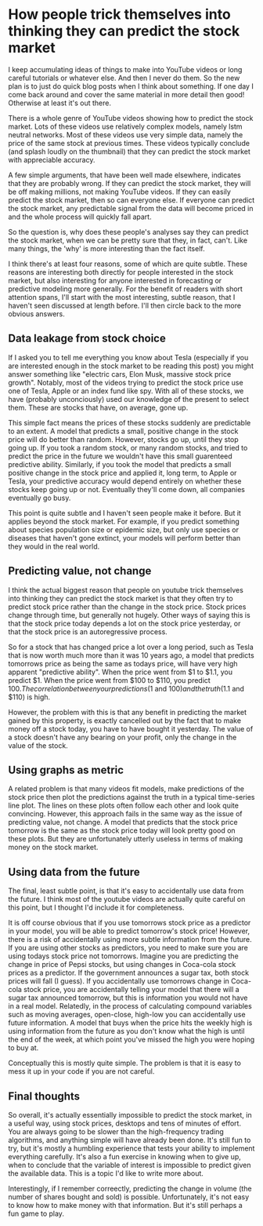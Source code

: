 How people trick themselves into thinking they can predict the stock market
========================

I keep accumulating ideas of things to make into YouTube videos or long careful tutorials or whatever else.
And then I never do them.
So the new plan is to just do quick blog posts when I think about something.
If one day I come back around and cover the same material in more detail then good!
Otherwise at least it's out there.


There is a whole genre of YouTube videos showing how to predict the stock market.
Lots of these videos use relatively complex models, namely lstm neutral networks.
Most of these videos use very simple data, namely the price of the same stock at previous times.
These videos typically conclude (and splash loudly on the thumbnail) that they can predict the stock market with appreciable accuracy.

A few simple arguments, that have been well made elsewhere, indicates that they are probably wrong.
If they can predict the stock market, they will be off making millions, not making YouTube videos.
If they can easily predict the stock market, then so can everyone else.
If everyone can predict the stock market, any predictable signal from the data will become priced in and the whole process will quickly fall apart.

So the question is, why does these people's analyses say they can predict the stock market, when we can be pretty sure that they, in fact, can't.
Like many things, the 'why' is more interesting than the fact itself.

I think there's at least four reasons, some of which are quite subtle.
These reasons are interesting both directly for people interested in the stock market, but also interesting for anyone interested in forecasting or predictive modeling more generally.
For the benefit of readers with short attention spans, I'll start with the most interesting, subtle reason, that I haven't seen discussed at length before.
I'll then circle back to the more obvious answers.



Data leakage from stock choice
--------------------------------------

If I asked you to tell me everything you know about Tesla (especially if you are interested enough in the stock market to be reading this post) you might answer something like "electric cars, Elon Musk, massive stock price growth". 
Notably, most of the videos trying to predict the stock price use one of Tesla, Apple or an index fund like spy.
With all of these stocks, we have (probably unconciously) used our knowledge of the present to select them.
These are stocks that have, on average, gone up.

This simple fact means the prices of these stocks suddenly are predictable to an extent. 
A model that predicts a small, positive change in the stock price will do better than random.
However, stocks go up, until they stop going up. 
If you took a random stock, or many random stocks, and tried to predict the price in the future we wouldn't have this small guarenteed predictive ability.
Similarly, if you took the model that predicts a small positive change in the stock price and applied it, long term, to Apple or Tesla, your predictive accuracy would depend entirely on whether these stocks keep going up or not.
Eventually they'll come down, all companies eventually go busy.

This point is quite subtle and I haven't seen people make it before.
But it applies beyond the stock market.
For example, if you predict something about species population size or epidemic size, but only use species or diseases that haven't gone extinct, your models will perform better than they would in the real world.





Predicting value, not change
-----------------------------------

I think the actual biggest reason that people on youtube trick themselves into thinking they can predict the stock market is that they often try to predict stock price rather than the change in the stock price.
Stock prices change through time, but generally not hugely.
Other ways of saying this is that the stock price today depends a lot on the stock price yesterday, or that the stock price is an autoregressive process.

So for a stock that has changed price a lot over a long period, such as Tesla that is now worth much more than it was 10 years ago, a model that predicts tomorrows price as being the same as todays price, will have very high apparent "predictive ability".
When the price went from $1 to $1.1, you predict $1. 
When the price went from $100 to $110, you predict $100. 
The correlation between your predictions ($1 and $100) and the truth ($1.1 and $110) is high.

However, the problem with this is that any benefit in predicting the market gained by this property, is exactly cancelled out by the fact that to make money off a stock today, you have to have bought it yesterday.
The value of a stock doesn't have any bearing on your profit, only the change in the value of the stock.


Using graphs as metric 
---------------------------

A related problem is that many videos fit models, make predictions of the stock price then plot the predictions against the truth in a typical time-series line plot.
The lines on these plots often follow each other and look quite convincing. 
However, this approach fails in the same way as the issue of predicting value, not change.
A model that predicts that the stock price tomorrow is the same as the stock price today will look pretty good on these plots.
But they are unfortunately utterly useless in terms of making money on the stock market.



Using data from the future
-------------------------------

The final, least subtle point, is that it's easy to accidentally use data from the future.
I think most of the youtube videos are actually quite careful on this point, but I thought I'd include it for completeness.

It is off course obvious that if you use tomorrows stock price as a predictor in your model, you will be able to predict tomorrow's stock price!
However, there is a risk of accidentally using more subtle information from the future.
If you are using other stocks as predictors, you need to make sure you are using todays stock price not tomorrows.
Imagine you are predicting the change in price of Pepsi stocks, but using changes in Coca-cola stock prices as a predictor. 
If the government announces a sugar tax, both stock prices will fall (I guess).
If you accidentally use tomorrows change in Coca-cola stock price, you are accidentally telling your model that there will a sugar tax announced tomorrow, but this is information you would not have in a real model.
Relatedly, in the process of calculating compound variables such as moving averages, open-close, high-low you can accidentally use future information.
A model that buys when the price hits the weekly high is using information from the future as you don't know what the high is until the end of the week, at which point you've missed the high you were hoping to buy at.

Conceptually this is mostly quite simple.
The problem is that it is easy to mess it up in your code if you are not careful.



Final thoughts
-------------------

So overall, it's actually essentially impossible to predict the stock market, in a useful way, using stock prices, desktops and tens of minutes of effort.
You are always going to be slower than the high-frequency trading algorithms, and anything simple will have already been done.
It's still fun to try, but it's mostly a humbling experience that tests your ability to implement everything carefully.
It's also a fun exercise in knowing when to give up, when to conclude that the variable of interest is impossible to predict given the available data.
This is a topic I'd like to write more about.

Interestingly, if I remember correectly, predicting the change in volume (the number of shares bought and sold) is possible.
Unfortunately, it's not easy to know how to make money with that information. 
But it's still perhaps a fun game to play.




